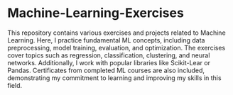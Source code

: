 # Machine-Learning-Exercises
This repository contains various exercises and projects related to Machine Learning. Here, I practice fundamental ML concepts, including data preprocessing, model training, evaluation, and optimization. The exercises cover topics such as regression, classification, clustering, and neural networks. Additionally, I work with popular libraries like Scikit-Lear or Pandas. Certificates from completed ML courses are also included, demonstrating my commitment to learning and improving my skills in this field.
